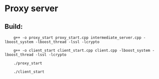 # Proxy server


## Build:

```
    g++ -o proxy_start proxy_start.cpp intermediate_server.cpp -lboost_system -lboost_thread -lssl -lcrypto
```

```
    g++ -o client_start client_start.cpp client.cpp -lboost_system -lboost_thread -lssl -lcrypto
```

```
    ./proxy_start
```

```
    ./client_start
```

